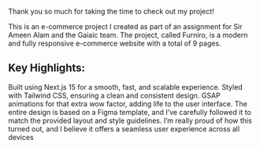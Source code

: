 
Thank you so much for taking the time to check out my project!

This is an e-commerce project I created as part of an assignment for Sir Ameen Alam and the Gaiaic team.
The project, called Furniro, is a modern and fully responsive e-commerce website with a total of 9 pages.

<h2> Key Highlights:</h2>


Built using Next.js 15 for a smooth, fast, and scalable experience.
Styled with Tailwind CSS, ensuring a clean and consistent design.
GSAP animations for that extra wow factor, adding life to the user interface.
The entire design is based on a Figma template, and I’ve carefully followed it to match the provided layout and style guidelines.
I’m really proud of how this turned out, and I believe it offers a seamless user experience across all devices

